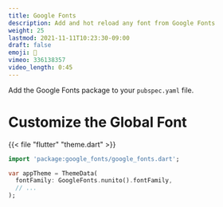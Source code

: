 ```yaml
---
title: Google Fonts
description: Add and hot reload any font from Google Fonts
weight: 25
lastmod: 2021-11-11T10:23:30-09:00
draft: false
emoji: 🎨
vimeo: 336138357
video_length: 0:45
---
```


Add the Google Fonts package to your `pubspec.yaml` file.

# Customize the Global Font

{{< file "flutter" "theme.dart" >}}
```dart
import 'package:google_fonts/google_fonts.dart';

var appTheme = ThemeData(
  fontFamily: GoogleFonts.nunito().fontFamily,
  // ...
);
```
